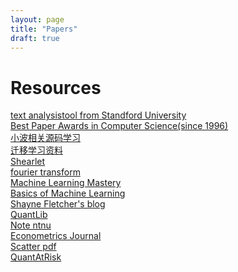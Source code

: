 ```yaml
---
layout: page
title: "Papers"
draft: true
---
```



Resources
=========

[text analysistool from Standford University](http://www.etcml.com/)<br/>
[Best Paper Awards in Computer Science(since 1996)](http://jeffhuang.com/best_paper_awards.html)<br/>
[小波相关源码学习](http://www.csee.wvu.edu/~xinl/source.html)<br/>
[迁移学习资料](http://www.cse.ust.hk/TL/)<br/>
[Shearlet](http://www.shearlab.org)<br/>
[fourier transform](http://see.stanford.edu/see/courseInfo.aspx?coll=84d174c2-d74f-493d-92ae-c3f45c0ee091)<br/>
[Machine Learning Mastery](http://machinelearningmastery.com/bootstrapping-machine-learning-book-review)<br/>
[Basics of Machine Learning](http://homepages.inf.ed.ac.uk/vlavrenk/iaml.html)<br/>
[Shayne Fletcher's blog](http://shayne-fletcher.blogspot.com/)<br/>
[QuantLib](http://quantlib.org/docs.shtml#qlws13)<br/>
[Note ntnu](http://www.csie.ntnu.edu.tw/~u91029/index.html)<br/>
[Econometrics Journal](http://www.feweb.vu.nl/econometriclinks/software.html)<br/>
[Scatter pdf](http://www.itsoc.org/resources/media/isit-2013-istanbul/MallatISIT2013.pdf)<br/>
[QuantAtRisk](http://www.quantatrisk.com/)<br/>


